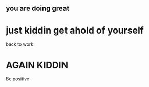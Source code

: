## you are doing great
# just kiddin get ahold of yourself
back to work

# AGAIN KIDDIN 
Be positive